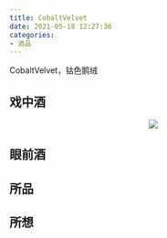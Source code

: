 ```yaml
---
title: CobaltVelvet
date: 2021-05-18 12:27:36
categories:
- 酒品
---
```


CobaltVelvet，钴色鹅绒

<!-- more -->

## 戏中酒
<div align=center>
<img src="https://imagehost-1304293966.cos.ap-guangzhou.myqcloud.com/Post/CVinfo.png" border="0" style="zoom:100%;" /></a>
</div>

## 眼前酒

## 所品

## 所想
